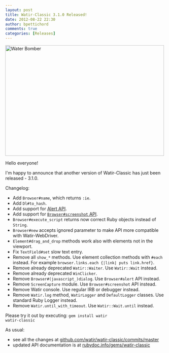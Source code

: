 ```yaml
---
layout: post
title: Watir-Classic 3.1.0 Released!
date: 2012-08-22 22:30
author: bpettichord
comments: true
categories: [Releases]
---
```

<a href="http://www.flickr.com/photos/stewartho/2855517943/" title="Water Bomber by Stewart Ho, on Flickr"><img src="http://farm4.staticflickr.com/3076/2855517943_3336e61690.jpg" width="500" height="349" alt="Water Bomber"></a>

Hello everyone!

I'm happy to announce that another version of Watir-Classic has just been released - 3.1.0.

Changelog:
<ul>
<li>Add <code>Browser#name</code>, which returns <code>:ie</code>.</li>
<li>Add <code>Dl#to_hash</code>.</li>
<li>Add support for <a href="https://github.com/watir/watirspec/blob/master/alert_spec.rb">Alert API</a>.</li>
<li>Add support for <a href="https://github.com/watir/watirspec/blob/master/screenshot_spec.rb"><code>Browser#screenshot</code> API</a>.</li>
<li><code>Browser#execute_script</code> returns now correct Ruby objects instead of <code>String</code>.</li>
<li><code>Browser#new</code> accepts ignored parameter to make API more compatible with Watir-WebDriver.</li>
<li><code>Element#drag_and_drop</code> methods work also with elements not in the viewport.</li>
<li>Fix <code>TextField#set</code> slow text entry.</li>
<li>Remove all <code>show_*</code> methods. Use element collection methods with <code>#each</code> instead. For example <code>browser.links.each {|link| puts link.href}</code>.</li>
<li>Remove already deprecated <code>Watir::Waiter</code>. Use <code>Watir::Wait</code> instead.</li>
<li>Remove already deprecated <code>WinClicker</code>.</li>
<li>Remove <code>Browser#(javascript_)dialog</code>. Use <code>Browser#alert</code> API instead.</li>
<li>Remove <code>ScreenCapture</code> module. Use <code>Browser#screenshot</code> API instead.</li>
<li>Remove Watir console. Use regular IRB or debugger instead.</li>
<li>Remove <code>Watir.log</code> method, <code>WatirLogger</code> and <code>DefaultLogger</code> classes. Use standard Ruby Logger instead.</li>
<li>Remove <code>Watir.until_with_timeout</code>. Use <code>Watir::Wait.until</code> instead.</li>
</ul>

Please try it out by executing:
<code>gem install watir watir-classic</code>

As usual: 

<ul>
<li>see all the changes at <a href="https://github.com/watir/watir-classic/commits/master/">github.com/watir/watir-classic/commits/master</a></li>
<li>updated API documentation is at <a href="http://rubydoc.info/gems/watir-classic">rubydoc.info/gems/watir-classic</a></li>
</ul>

<p>
